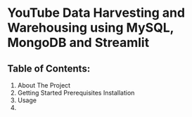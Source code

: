 **YouTube Data Harvesting and Warehousing 
  using MySQL, MongoDB and Streamlit**
==========================================================================

Table of Contents:
------------------
1. About The Project
2. Getting Started
         Prerequisites
         Installation
4. Usage
5. 
